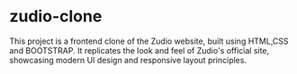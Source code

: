 # zudio-clone
This project is a frontend clone of the Zudio website, built using HTML,CSS and BOOTSTRAP. It replicates the look and feel of Zudio's official site, showcasing modern UI design and responsive layout principles.
